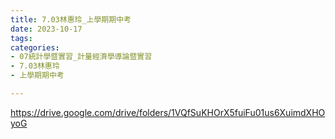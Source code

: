 ```yaml
---
title: 7.03林惠玲_上學期期中考
date: 2023-10-17
tags: 
categories:
- 07統計學暨實習_計量經濟學導論暨實習
- 7.03林惠玲
- 上學期期中考

---
```

https://drive.google.com/drive/folders/1VQfSuKHOrX5fuiFu01us6XuimdXHOyoG
